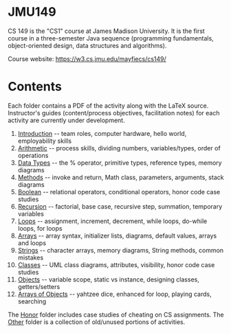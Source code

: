 # JMU149

CS 149 is the "CS1" course at James Madison University.
It is the first course in a three-semester Java sequence (programming fundamentals, object-oriented design, data structures and algorithms).

Course website: https://w3.cs.jmu.edu/mayfiecs/cs149/

# Contents

Each folder contains a PDF of the activity along with the LaTeX source.
Instructor's guides (content/process objectives, facilitation notes) for each activity are currently under development.

1. [Introduction](Act01) -- team roles, computer hardware, hello world, employability skills
2. [Arithmetic](Act02) -- process skills, dividing numbers, variables/types, order of operations
3. [Data Types](Act03) -- the % operator, primitive types, reference types, memory diagrams
4. [Methods](Act04) -- invoke and return, Math class, parameters, arguments, stack diagrams
5. [Boolean](Act05) -- relational operators, conditional operators, honor code case studies
6. [Recursion](Act06) -- factorial, base case, recursive step, summation, temporary variables
7. [Loops](Act07) -- assignment, increment, decrement, while loops, do-while loops, for loops
8. [Arrays](Act08) -- array syntax, initializer lists, diagrams, default values, arrays and loops
9. [Strings](Act09) -- character arrays, memory diagrams, String methods, common mistakes
10. [Classes](Act10) -- UML class diagrams, attributes, visibility, honor code case studies
11. [Objects](Act11) -- variable scope, static vs instance, designing classes, getters/setters
12. [Arrays of Objects](Act12) -- yahtzee dice, enhanced for loop, playing cards, searching

The [Honor](Honor) folder includes case studies of cheating on CS assignments.
The [Other](Other) folder is a collection of old/unused portions of activities.
